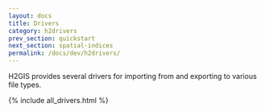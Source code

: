 ```yaml
---
layout: docs
title: Drivers
category: h2drivers
prev_section: quickstart
next_section: spatial-indices
permalink: /docs/dev/h2drivers/
---
```


H2GIS provides several drivers for importing from and exporting to various file
types.

{% include all_drivers.html %}

